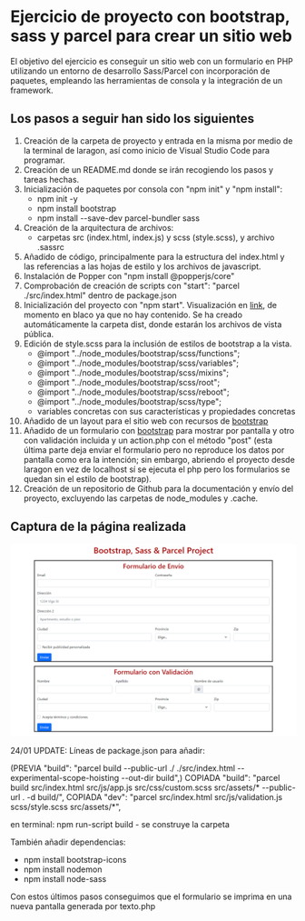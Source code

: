 # Ejercicio de proyecto con bootstrap, sass y parcel para crear un sitio web

El objetivo del ejercicio es conseguir un sitio web con un formulario en PHP utilizando un entorno de desarrollo Sass/Parcel con incorporación de paquetes, empleando las herramientas de consola y la integración de un framework.

## Los pasos a seguir han sido los siguientes

1. Creación de la carpeta de proyecto y entrada en la misma por medio de la terminal de laragon, así como inicio de Visual Studio Code para programar.
2. Creación de un README.md donde se irán recogiendo los pasos y tareas hechas.
3. Inicialización de paquetes por consola con "npm init" y "npm install":
   - npm init -y
   - npm install bootstrap
   - npm install --save-dev parcel-bundler sass
4. Creación de la arquitectura de archivos:
   - carpetas src (index.html, index.js) y scss (style.scss), y archivo .sassrc
5. Añadido de código, principalmente para la estructura del index.html y las referencias a las hojas de estilo y los archivos de javascript.
6. Instalación de Popper con "npm install @popperjs/core"
7. Comprobación de creación de scripts con "start": "parcel ./src/index.html" dentro de package.json
8. Inicialización del proyecto con "npm start". Visualización en [link](http://localhost:1234), de momento en blaco ya que no hay contenido. Se ha creado automáticamente la carpeta dist, donde estarán los archivos de vista pública.
9. Edición de style.scss para la inclusión de estilos de bootstrap a la vista.
    - @import "../node_modules/bootstrap/scss/functions";
    - @import "../node_modules/bootstrap/scss/variables";
    - @import "../node_modules/bootstrap/scss/mixins";
    - @import "../node_modules/bootstrap/scss/root";
    - @import "../node_modules/bootstrap/scss/reboot";
    - @import "../node_modules/bootstrap/scss/type";
    - variables concretas con sus características y propiedades concretas
10. Añadido de un layout para el sitio web con recursos de [bootstrap](https://getbootstrap.com/docs/5.1/layout)
11. Añadido de un formulario con [bootstrap](https://getbootstrap.com/docs/5.1/forms) para mostrar por pantalla y otro con validación incluida y un action.php con el método "post" (esta última parte deja enviar el formulario pero no reproduce los datos por pantalla como era la intención; sin embargo, abriendo el proyecto desde laragon en vez de localhost sí se ejecuta el php pero los formularios se quedan sin el estilo de bootstrap).
12. Creación de un repositorio de Github para la documentación y envío del proyecto, excluyendo las carpetas de node_modules y .cache.

## Captura de la página realizada

![pantalla](/bootstrap-sass-parcel.png)

24/01 UPDATE:
Líneas de package.json para añadir:

(PREVIA "build": "parcel build --public-url ./ ./src/index.html --experimental-scope-hoisting --out-dir build",)
COPIADA "build": "parcel build src/index.html src/js/app.js src/css/custom.scss src/assets/* --public-url . -d build/",
COPIADA "dev": "parcel src/index.html src/js/validation.js scss/style.scss src/assets/*",

en terminal: npm run-script build - se construye la carpeta

También añadir dependencias:

- npm install bootstrap-icons
- npm install nodemon
- npm install node-sass

Con estos últimos pasos conseguimos que el formulario se imprima en una nueva pantalla generada por texto.php